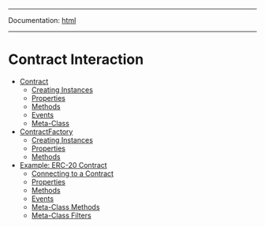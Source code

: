 -----

Documentation: [html](https://docs-beta.ethers.io/)

-----

Contract Interaction
====================

* [Contract](contract)
  * [Creating Instances](contract)
  * [Properties](contract)
  * [Methods](contract)
  * [Events](contract)
  * [Meta-Class](contract)
* [ContractFactory](contract-factory)
  * [Creating Instances](contract-factory)
  * [Properties](contract-factory)
  * [Methods](contract-factory)
* [Example: ERC-20 Contract](example)
  * [Connecting to a Contract](example)
  * [Properties](example)
  * [Methods](example)
  * [Events](example)
  * [Meta-Class Methods](example)
  * [Meta-Class Filters](example)

